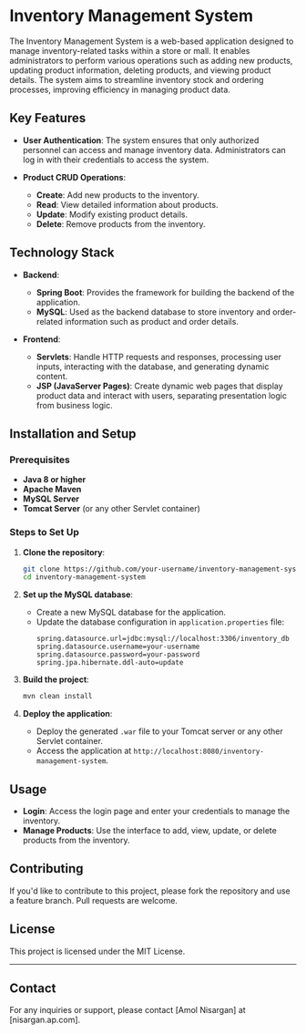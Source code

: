 
# Inventory Management System

The Inventory Management System is a web-based application designed to manage inventory-related tasks within a store or mall. It enables administrators to perform various operations such as adding new products, updating product information, deleting products, and viewing product details. The system aims to streamline inventory stock and ordering processes, improving efficiency in managing product data.

## Key Features

- **User Authentication**: The system ensures that only authorized personnel can access and manage inventory data. Administrators can log in with their credentials to access the system.
  
- **Product CRUD Operations**: 
  - **Create**: Add new products to the inventory.
  - **Read**: View detailed information about products.
  - **Update**: Modify existing product details.
  - **Delete**: Remove products from the inventory.

## Technology Stack

- **Backend**: 
  - **Spring Boot**: Provides the framework for building the backend of the application.
  - **MySQL**: Used as the backend database to store inventory and order-related information such as product and order details.
  
- **Frontend**:
  - **Servlets**: Handle HTTP requests and responses, processing user inputs, interacting with the database, and generating dynamic content.
  - **JSP (JavaServer Pages)**: Create dynamic web pages that display product data and interact with users, separating presentation logic from business logic.

## Installation and Setup

### Prerequisites

- **Java 8 or higher**
- **Apache Maven**
- **MySQL Server**
- **Tomcat Server** (or any other Servlet container)

### Steps to Set Up

1. **Clone the repository**:
   ```bash
   git clone https://github.com/your-username/inventory-management-system.git
   cd inventory-management-system
   ```

2. **Set up the MySQL database**:
   - Create a new MySQL database for the application.
   - Update the database configuration in `application.properties` file:
     ```properties
     spring.datasource.url=jdbc:mysql://localhost:3306/inventory_db
     spring.datasource.username=your-username
     spring.datasource.password=your-password
     spring.jpa.hibernate.ddl-auto=update
     ```

3. **Build the project**:
   ```bash
   mvn clean install
   ```

4. **Deploy the application**:
   - Deploy the generated `.war` file to your Tomcat server or any other Servlet container.
   - Access the application at `http://localhost:8080/inventory-management-system`.

## Usage

- **Login**: Access the login page and enter your credentials to manage the inventory.
- **Manage Products**: Use the interface to add, view, update, or delete products from the inventory.

## Contributing

If you'd like to contribute to this project, please fork the repository and use a feature branch. Pull requests are welcome.

## License

This project is licensed under the MIT License.

---

## Contact

For any inquiries or support, please contact [Amol Nisargan] at [nisargan.ap.com].
